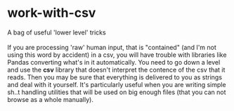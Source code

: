 # work-with-csv
A bag of useful 'lower level' tricks
</br></br>
If you are processing 'raw' human input, that is "contained" (and I'm not using this word by accident) in a csv, you will have trouble with libraries like Pandas converting what's in it automatically. You need to go down a level and use the __csv__ library that doesn't interpret the contence of the csv that it reads. Then you may be sure that everything is delivered to you as strings and deal with it yourself. It's particularly useful when you are writing simple sh..t handling utilities that will be used on big enough files (that you can not browse as a whole manually).
